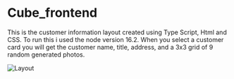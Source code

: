 # Cube_frontend
This is the customer information layout created using Type Script, Html and CSS.
To run this i used the node version 16.2.
When you select a customer card you will get the customer name, title, address, and a 3x3 grid of 9 random generated
photos.


![Layout](https://github.com/AMARNATH2470/Cube_frontend/assets/97387420/bd37a288-25b9-4cda-a0cf-1ed6456f23d2)

